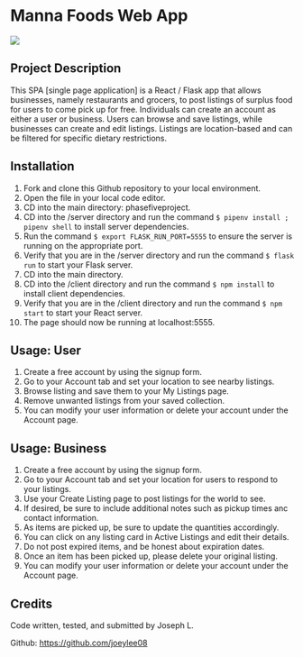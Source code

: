 # Manna Foods Web App

![](https://github.com/joeylee08/phasefiveproject/mvp/mannafoods.jpg)

## Project Description

This SPA [single page application] is a React / Flask app that allows businesses, namely restaurants and grocers, to post listings of surplus food for users to come pick up for free. Individuals can create an account as either a user or business. Users can browse and save listings, while businesses can create and edit listings. Listings are location-based and can be filtered for specific dietary restrictions.

## Installation

1. Fork and clone this Github repository to your local environment.
2. Open the file in your local code editor.
3. CD into the main directory: phasefiveproject.
4. CD into the /server directory and run the command `$ pipenv install ; pipenv shell` to install server dependencies.
5. Run the command `$ export FLASK_RUN_PORT=5555` to ensure the server is running on the appropriate port.
6. Verify that you are in the /server directory and run the command `$ flask run` to start your Flask server.
7. CD into the main directory.
8. CD into the /client directory and run the command `$ npm install` to install client dependencies.
9. Verify that you are in the /client directory and run the command `$ npm start` to start your React server.
10. The page should now be running at localhost:5555.

## Usage: User

1. Create a free account by using the signup form.
2. Go to your Account tab and set your location to see nearby listings.
3. Browse listing and save them to your My Listings page.
4. Remove unwanted listings from your saved collection.
5. You can modify your user information or delete your account under the Account page.

## Usage: Business

1. Create a free account by using the signup form.
2. Go to your Account tab and set your location for users to respond to your listings.
3. Use your Create Listing page to post listings for the world to see.
4. If desired, be sure to include additional notes such as pickup times anc contact information.
5. As items are picked up, be sure to update the quantities accordingly.
6. You can click on any listing card in Active Listings and edit their details.
7. Do not post expired items, and be honest about expiration dates.
8. Once an item has been picked up, please delete your original listing.
9. You can modify your user information or delete your account under the Account page.

## Credits

Code written, tested, and submitted by Joseph L.

Github: https://github.com/joeylee08